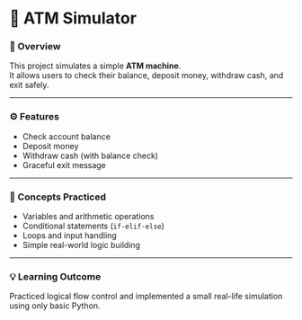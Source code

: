 # 🏧 ATM Simulator

### 📘 Overview
This project simulates a simple **ATM machine**.  
It allows users to check their balance, deposit money, withdraw cash, and exit safely.

---

### ⚙️ Features
- Check account balance  
- Deposit money  
- Withdraw cash (with balance check)  
- Graceful exit message  

---

### 🧠 Concepts Practiced
- Variables and arithmetic operations  
- Conditional statements (`if-elif-else`)  
- Loops and input handling  
- Simple real-world logic building  

---

### 💡 Learning Outcome
Practiced logical flow control and implemented a small real-life simulation using only basic Python.
